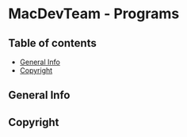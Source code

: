 # MacDevTeam - Programs

## Table of contents
* [General Info](#general-info)
* [Copyright](#copyright)

## General Info

## Copyright
